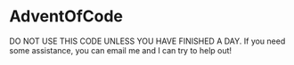 # AdventOfCode
DO NOT USE THIS CODE UNLESS YOU HAVE FINISHED A DAY. If you need some assistance, you can email me and I can try to help out!
